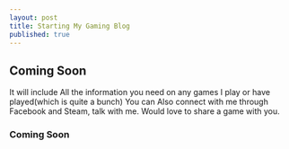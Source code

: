 ```yaml
---
layout: post
title: Starting My Gaming Blog
published: true
---
```



## Coming Soon

It will include All the information you need on any games I play or have played(which is quite a bunch)
You can Also connect with me through Facebook and Steam, talk with me. Would love to share a game with you.

### Coming Soon

